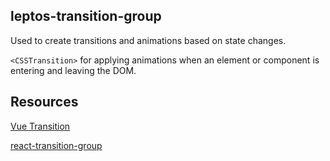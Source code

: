 ## leptos-transition-group

Used to create transitions and animations based on state changes.

`<CSSTransition>` for applying animations when an element or component is entering and leaving the DOM.

## Resources

[Vue Transition](https://vuejs.org/guide/built-ins/transition.html)

[react-transition-group](https://github.com/reactjs/react-transition-group)